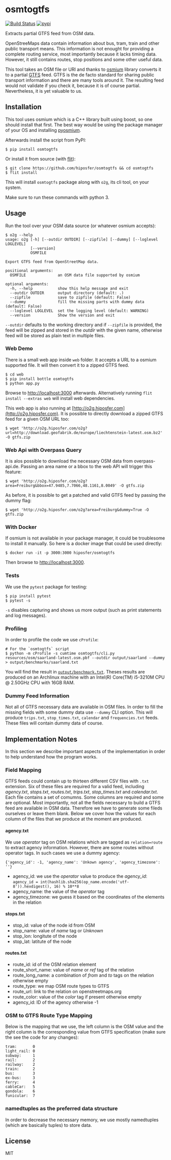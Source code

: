 # osmtogtfs

[![Build Status](https://travis-ci.org/hiposfer/osmtogtfs.svg?branch=master)](https://travis-ci.org/hiposfer/osmtogtfs) [![pypi](https://img.shields.io/pypi/v/osmtogtfs.svg)](https://pypi.python.org/pypi/osmtogtfs)

Extracts partial GTFS feed from OSM data.

OpenStreeMaps data contain information about bus, tram, train and other public transport means.
This information is not enought for providing a complete routing service, most importantly because
it lacks timing data. However, it still contains routes, stop positions and some other useful data.

This tool takes an OSM file or URI and thanks to [osmium](http://osmcode.org/) library converts it to a partial 
[GTFS](https://developers.google.com/transit/gtfs/reference/) feed. GTFS is the de facto standard 
for sharing public transport information and there are many tools around it. The resulting feed would
not validate if you check it, because it is of course partial. Nevertheless, it is yet valuable to us.

## Installation
This tool uses osmium which is a C++ library built using boost, so one should install that first.
The best way would be using the package manager of your OS and installing [pyosmium](https://github.com/osmcode/pyosmium).

Afterwards install the script from PyPI:

    $ pip install osmtogtfs

Or install it from source (with [flit](https://flit.readthedocs.io/en/latest/)):

    $ git clone https://github.com/hiposfer/osmtogtfs && cd osmtogtfs
    $ flit install

This will install `osmtogtfs` package along with `o2g`, its cli tool, on your system.

Make sure to run these commands with python 3.

## Usage
Run the tool over your OSM data source (or whatever osmium accepts):

    $ o2g --help
    usage: o2g [-h] [--outdir OUTDIR] [--zipfile] [--dummy] [--loglevel LOGLEVEL]
               [--version]
               OSMFILE

    Export GTFS feed from OpenStreetMap data.

    positional arguments:
      OSMFILE              an OSM data file supported by osmium

    optional arguments:
      -h, --help           show this help message and exit
      --outdir OUTDIR      output directory (default: .)
      --zipfile            save to zipfile (default: False)
      --dummy              fill the missing parts with dummy data (default: False)
      --loglevel LOGLEVEL  set the logging level (default: WARNING)
      --version            Show the version and exit

`--outdir` defaults to the working directory and if `--zipfile` is provided, the feed will be zipped and stored in
the _outdir_ with the given name, otherwise feed will be stored as plain text in multiple files.

### Web Demo
There is a small web app inside `web` folder. It accepts a URL to a osmium supported file. It will then convert it
to a zipped GTFS feed.

    $ cd web
    $ pip install bottle osmtogtfs
    $ python app.py

Browse to [http://localhost:3000](http://localhost:3000) afterwards.
Alternatively running `flit install --extras web` will install web dependencies.

This web app is also running at [http://o2g.hiposfer.com](http://o2g.hiposfer.com). It is possible to directly download a zipped GTFS feed for a given OSM URL too:

    $ wget 'http://o2g.hiposfer.com/o2g?url=http://download.geofabrik.de/europe/liechtenstein-latest.osm.bz2' -O gtfs.zip

### Web Api with Overpass Query
It is alos possible to download the necessary OSM data from overpass-api.de. Passing an area name or a bbox to the web API will trigger this feature:

    $ wget 'http://o2g.hiposfer.com/o2g?area=Freiburg&bbox=47.9485,7.7066,48.1161,8.0049' -O gtfs.zip

As before, it is possible to get a patched and valid GTFS feed by passing the dummy flag:

    $ wget 'http://o2g.hiposfer.com/o2g?area=Freiburg&dummy=True -O gtfs.zip

### With Docker
If osmium is not available in your package manager, it could be troublesome to install it manually. So here
is a docker image that could be used directly:

    $ docker run -it -p 3000:3000 hiposfer/osmtogtfs

Then browse to [http://localhost:3000](http://localhost:3000).

### Tests
We use the `pytest` package for testing:

    $ pip install pytest
    $ pytest -s

`-s` disables capturing and shows us more output (such as print statements and log messages).

### Profiling
In order to profile the code we use `cProfile`:
    
    # For the `osmtogtfs` script
    $ python -m cProfile -s cumtime osmtogtfs/cli.py resources/osm/saarland-latest.osm.pbf --outdir output/saarland --dummy > output/benchmarks/saarland.txt

You will find the result in [`output/benchmark.txt`](output/benchmark.txt).
Theses results are produced on an Archlinux machine with an Intel(R) Core(TM) i5-3210M CPU @ 2.50GHz CPU with 16GB RAM.

### Dummy Feed Information
Not all of GTFS necessary data are available in OSM files. In order to fill the missing fields with
some dummy data use `--dummy` CLI option. This will produce `trips.txt`, `stop_times.txt`, `calendar`
and `frequencies.txt` feeds. These files will contain dummy data of course.

## Implementation Notes
In this section we describe important aspects of the implementation in order to help understand how the program works.

### Field Mapping
GTFS feeds could contain up to thirteen different CSV files with `.txt` extension. Six of these files are required for a valid
feed, including _agency.txt_, _stops.txt_, _routes.txt_, _trips.txt_, _stop_times.txt_ and _calendar.txt_. 
Each file contains a set of comumns. Some columns are required and some are optional. 
Most importantly, not all the fields necessary to build a GTFS feed are available in OSM data. 
Therefore we have to generate some fileds ourselves or leave them blank.
Below we cover how the values for each column of the files that we produce at the moment are produced.

#### agency.txt
We use _operator_ tag on OSM relations which are tagged as `relation=route` to extract agency information. 
However, there are some routes without operator tags. In such cases we use a dummy agency:

    {'agency_id': -1, 'agency_name': 'Unkown agency', 'agency_timezone': ''}

 - agency_id: we use the _operator_ value to produce the _agency_id_: `agency_id = int(hashlib.sha256(op_name.encode('utf-8')).hexdigest(), 16) % 10**8`
 - agency_name: the value of the _operator_ tag
 - agency_timezone: we guess it based on the coordinates of the elements in the relation

#### stops.txt

 - stop_id: value of the node id from OSM
 - stop_name: value of _name_ tag or _Unknown_
 - stop_lon: longitute of the node
 - stop_lat: latitute of the node

#### routes.txt

 - route_id: id of the OSM relation element
 - route_short_name: value of _name_ or _ref_ tag of the relation
 - route_long_name: a combination of _from_ and _to_ tags on the relation otherwise empty
 - route_type: we map OSM route types to GTFS
 - route_url: link to the relation on openstreetmaps.org
 - route_color: value of the _color_ tag if present otherwise empty
 - agency_id: ID of the agency otherwise -1

### OSM to GTFS Route Type Mapping
 Below is the mapping that we use, the left column is the OSM value and the right column is the 
 corresponding value from GTFS specification (make sure the see the code for any changes):

    tram: 		0
    light_rail: 0
    subway: 	1
    rail: 		2
    railway: 	2
    train: 		2
    bus: 		3
    ex-bus: 	3
    ferry: 		4
    cableCar: 	5
    gondola: 	6
    funicular: 	7


### namedtuples as the preferred data structure
In order to decrease the necessary memory, we use mostly namedtuples (which are basically tuples) to store data.


## License
MIT
